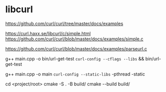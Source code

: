 # libcurl

https://github.com/curl/curl/tree/master/docs/examples

https://curl.haxx.se/libcurl/c/simple.html
https://github.com/curl/curl/blob/master/docs/examples/simple.c

https://github.com/curl/curl/blob/master/docs/examples/parseurl.c


g++ main.cpp -o bin/url-get-test `curl-config --cflags --libs` && bin/url-get-test

g++ main.cpp -o main `curl-config --static-libs` -pthread -static

cd <project/root>
cmake -S . -B build/
cmake --build build/